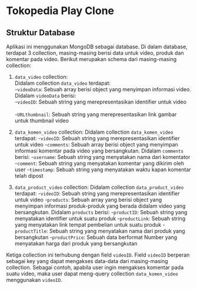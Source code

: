 # Tokopedia Play Clone
## Struktur Database
Aplikasi ini menggunakan MongoDB sebagai database. Di dalam database, terdapat 3 collection, masing-masing berisi data untuk video, produk dan komentar pada video. Berikut merupakan schema dari masing-masing collection:

1. `data_video` collection:<br />
Didalam collection `data_video` terdapat:<br />
-`videoData`: Sebuah array berisi object yang menyimpan informasi video. Didalam `videoData` berisi:<br />
    -`videoID`: Sebuah string yang merepresentasikan identifier untuk video<br />   
    -`URLthumbnail`: Sebuah string yang merepresentasikan link gambar untuk thumbnail video<br />

3. `data_komen_video` collection:
Didalam collection `data_komen_video` terdapat:
-`videoID`: Sebuah string yang merepresentasikan identifier untuk video
-`comments`: Sebuah array berisi object yang menyimpan informasi komentar pada video yang bersangkutan. Didalam `comments` berisi:
    -`username`: Sebuah string yang menyatakan nama dari komentator
    -`comment`: Sebuah string yang menyatakan komentar yang dikirim oleh user
    -`timestamp`: Sebuah string yang menyatakan waktu kapan komentar telah dipost

4. `data_product_video` collection:
Didalam collection `data_product_video` terdapat:
-`videoID`: Sebuah string yang merepresentasikan identifier untuk video
-`products`: Sebuah array yang berisi object yang menyimpan informasi produk-produk yang berada didalam video yang bersangkutan. Didalam `products` berisi:
    -`productID`: Sebuah string yang menyatakan identifier untuk suatu produk
    -`productLink`: Sebuah string yang menyatakan link tempat pembelian untuk suatu produk
    -`productTitle`: Sebuah string yang menyatakan nama dari produk yang bersangkutan
    -`productPrice`: Sebuah data berformat Number yang menyatakan harga dari produk yang bersangkutan

Ketiga collection ini terhubung dengan field `videoID`. Field `videoID` berperan sebagai key yang dapat mengakses data-data dari masing-masing collection. Sebagai contoh, apabila user ingin mengakses komentar pada suatu video, maka user dapat meng-query collection `data_komen_video` menggunakan `videoID`.
